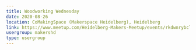 ```yaml
---
title: Woodworking Wednesday
date: 2020-08-26
location: CoMakingSpace (Makerspace Heidelberg), Heidelberg
link: https://www.meetup.com/Heidelberg-Makers-Meetup/events/rkdwnrybclbjc/
usergroup: makershd
type: usergroup
---
```

